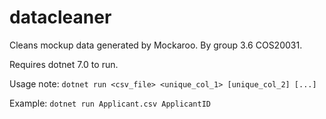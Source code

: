 # datacleaner
Cleans mockup data generated by Mockaroo. By group 3.6 COS20031.

Requires dotnet 7.0 to run.

Usage note: `dotnet run <csv_file> <unique_col_1> [unique_col_2] [...]`

Example: `dotnet run Applicant.csv ApplicantID`
